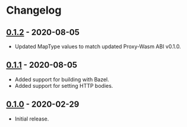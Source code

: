 # Changelog

## [0.1.2] - 2020-08-05

- Updated MapType values to match updated Proxy-Wasm ABI v0.1.0.

## [0.1.1] - 2020-08-05

- Added support for building with Bazel.
- Added support for setting HTTP bodies.

## [0.1.0] - 2020-02-29

- Initial release.


[0.1.2]: https://github.com/proxy-wasm/proxy-wasm-rust-sdk/releases/tag/v0.1.2
[0.1.1]: https://github.com/proxy-wasm/proxy-wasm-rust-sdk/releases/tag/v0.1.1
[0.1.0]: https://github.com/proxy-wasm/proxy-wasm-rust-sdk/releases/tag/v0.1.0

